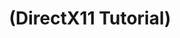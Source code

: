 ---
layout: default
title: "(DirectX11 Tutorial)"
parent: "(Graphics 😎)"
has_children: true
nav_order: 1
---